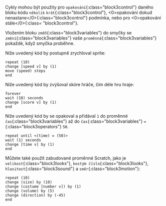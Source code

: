 Cykly mohou být použity pro `opakování`{:class="block3control"} daného bloku kódu `několik` `krát`{:class="block3control"}, <0>opakování dokud nenastane</0>{:class="block3control"} podmínka, nebo pro <0>opakování stále</0>{:class= "block3control"}.

Vložením bloku `změň`{:class="block3variables"} do smyčky se `změní`{:class="block3variables"} vaše `proměnná`{:class="block3variables"} pokaždé, když smyčka proběhne.

Níže uvedený kód by postupně zrychloval sprite:

```blocks3
repeat (10)
change [speed v] by (1)
move (speed) steps
end
```

Níže uvedený kód by zvýšoval skóre hráče, čím déle hru hraje:

```blocks3
forever
wait (10) seconds
change [score v] by (1)
end
```

Níže uvedený kód by se opakoval a přidával `1` do proměnné `čas`{:class="block3variables"} až do `čas`{:class="block3variables"} `=`{:class="block3operators"} `50`.

```blocks3
repeat until <(time) = (50)>
wait (1) seconds
change [time v] by (1)
end
```

Můžete také použít zabudované proměnné Scratch, jako je `velikost`{:class="block3looks"}, `kostým číslo`{:class="block3looks"}, `hlasitost`{:class="block3sound"} a `směr`{:class="block3motion"}:

```blocks3
repeat (10)
change (size) by (10)
change (costume [number v]) by (1)
change (volume) by (5)
change (direction) by (-45)
end
```  


